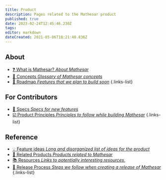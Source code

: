 ```yaml
---
title: Product
description: Pages related to the Mathesar product
published: true
date: 2023-02-24T12:45:46.230Z
tags: 
editor: markdown
dateCreated: 2021-05-06T18:21:40.836Z
---
```


## About

- [:question: What is Mathesar? *About Mathesar*](/product/about)
- [:blue_book: Concepts *Glossary of Mathesar concepts*](/product/concepts)
- [:construction: Roadmap *Features that we plan to build soon*](/product/roadmap)
{.links-list}

## For Contributors 
- [:crystal_ball: Specs *Specs for new features*](/product/specs)
- [:ballot_box_with_check: Product Principles *Principles to follow while building Mathesar*](/product/principles)
{.links-list}

## Reference
- [:bulb: Feature ideas *Long and disorganized list of ideas for the product*](/product/feature-ideas)
- [:link: Related Products *Products related to Mathesar*](/product/related)
- [:books: Resources *Links to potentially interesting resources.*](/product/resources)
- [:rocket: Release Process *Steps we follow when creating a release of Mathesar*](/product/release-process)
{.links-list}